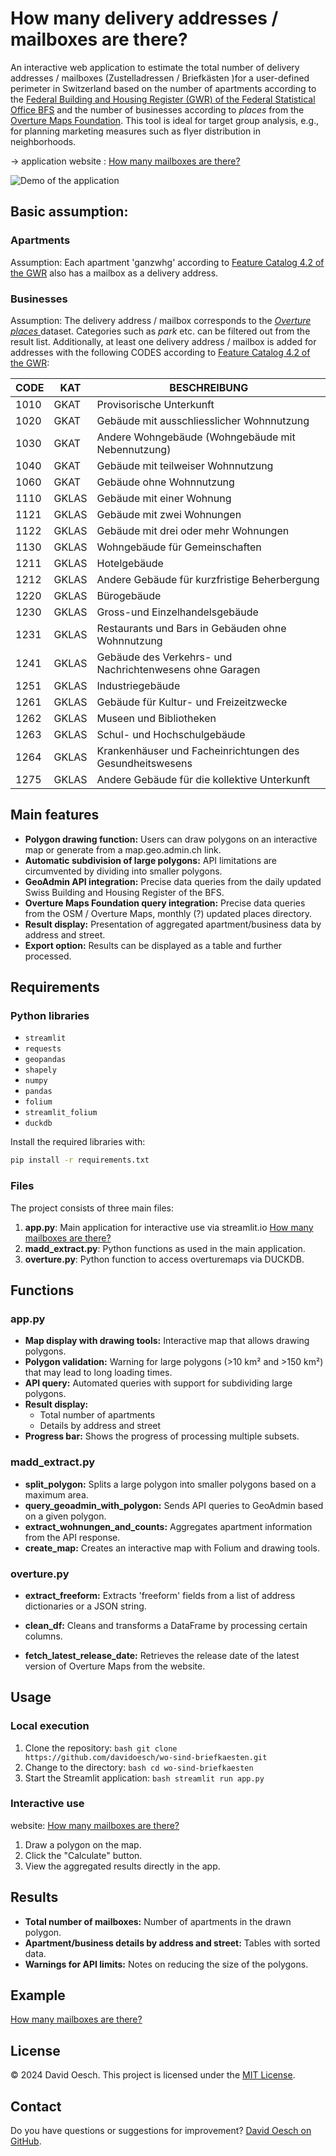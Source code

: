   # How many delivery addresses / mailboxes are there?

  An interactive web application to estimate the total number of delivery addresses / mailboxes (Zustelladressen / Briefkästen )for a user-defined perimeter in Switzerland based on the number of apartments according to the [Federal Building and Housing Register (GWR) of the Federal Statistical Office BFS](https://www.bfs.admin.ch/bfs/de/home/register/gebaeude-wohnungsregister.html) and the number of businesses according to <em>places</em> from the [Overture Maps Foundation](https://overturemaps.org). This tool is ideal for target group analysis, e.g., for planning marketing measures such as flyer distribution in neighborhoods.

  -> application website : [How many mailboxes are there?](https://wieviele-briefkaesten-gibt-es.streamlit.app)

  ![Demo of the application](images/demo.gif)

  ## Basic assumption:
  ### Apartments
  Assumption: Each apartment 'ganzwhg' according to [Feature Catalog 4.2 of the GWR](https://www.housing-stat.ch/de/help/42.html) also has a mailbox as a delivery address.

  ### Businesses
  Assumption: The delivery address / mailbox corresponds to the [<em>Overture places</em> ](https://docs.overturemaps.org/guides/places/) dataset. Categories such as *park* etc. can be filtered out from the result list. Additionally, at least one delivery address / mailbox is added for addresses with the following CODES according to [Feature Catalog 4.2 of the GWR](https://www.housing-stat.ch/de/help/42.html):

  | CODE | KAT   | BESCHREIBUNG                                              |
  | ---- | ----- | --------------------------------------------------------- |
  | 1010 | GKAT  | Provisorische Unterkunft                                  |
  | 1020 | GKAT  | Gebäude mit ausschliesslicher Wohnnutzung                 |
  | 1030 | GKAT  | Andere Wohngebäude (Wohngebäude mit Nebennutzung)         |
  | 1040 | GKAT  | Gebäude mit teilweiser Wohnnutzung                        |
  | 1060 | GKAT  | Gebäude ohne Wohnnutzung                                  |
  | 1110 | GKLAS | Gebäude mit einer Wohnung                                 |
  | 1121 | GKLAS | Gebäude mit zwei Wohnungen                                |
  | 1122 | GKLAS | Gebäude mit drei oder mehr Wohnungen                      |
  | 1130 | GKLAS | Wohngebäude für Gemeinschaften                            |
  | 1211 | GKLAS | Hotelgebäude                                              |
  | 1212 | GKLAS | Andere Gebäude für kurzfristige Beherbergung              |
  | 1220 | GKLAS | Bürogebäude                                               |
  | 1230 | GKLAS | Gross-und Einzelhandelsgebäude                            |
  | 1231 | GKLAS | Restaurants und Bars in Gebäuden ohne Wohnnutzung         |
  | 1241 | GKLAS | Gebäude des Verkehrs- und Nachrichtenwesens ohne Garagen  |
  | 1251 | GKLAS | Industriegebäude                                          |
  | 1261 | GKLAS | Gebäude für Kultur- und Freizeitzwecke                    |
  | 1262 | GKLAS | Museen und Bibliotheken                                   |
  | 1263 | GKLAS | Schul- und Hochschulgebäude                               |
  | 1264 | GKLAS | Krankenhäuser und Facheinrichtungen des Gesundheitswesens |
  | 1275 | GKLAS | Andere Gebäude für die kollektive Unterkunft              |

  ## Main features
  - **Polygon drawing function:** Users can draw polygons on an interactive map or generate from a map.geo.admin.ch link.
  - **Automatic subdivision of large polygons:** API limitations are circumvented by dividing into smaller polygons.
  - **GeoAdmin API integration:** Precise data queries from the daily updated Swiss Building and Housing Register of the BFS.
  - **Overture Maps Foundation query integration:** Precise data queries from the OSM / Overture Maps, monthly (?) updated places directory.
  - **Result display:** Presentation of aggregated apartment/business data by address and street.
  - **Export option:** Results can be displayed as a table and further processed.

  ## Requirements
  ### Python libraries
  - `streamlit`
  - `requests`
  - `geopandas`
  - `shapely`
  - `numpy`
  - `pandas`
  - `folium`
  - `streamlit_folium`
  - `duckdb`

  Install the required libraries with:
  ```bash
  pip install -r requirements.txt
  ```

  ### Files
  The project consists of three main files:
  1. **app.py**: Main application for interactive use via streamlit.io [How many mailboxes are there?](https://wieviele-briefkaesten-gibt-es.streamlit.app)
  2. **madd_extract.py**: Python functions as used in the main application.
  3. **overture.py**: Python function to access overturemaps via DUCKDB.

  ## Functions
  ### app.py
  - **Map display with drawing tools:**
    Interactive map that allows drawing polygons.
  - **Polygon validation:**
    Warning for large polygons (>10 km² and >150 km²) that may lead to long loading times.
  - **API query:**
    Automated queries with support for subdividing large polygons.
  - **Result display:**
    - Total number of apartments
    - Details by address and street
  - **Progress bar:**
    Shows the progress of processing multiple subsets.

  ### madd_extract.py
  - **split_polygon:**
    Splits a large polygon into smaller polygons based on a maximum area.
  - **query_geoadmin_with_polygon:**
    Sends API queries to GeoAdmin based on a given polygon.
  - **extract_wohnungen_and_counts:**
    Aggregates apartment information from the API response.
  - **create_map:**
    Creates an interactive map with Folium and drawing tools.

  ### overture.py
  - **extract_freeform:**
    Extracts 'freeform' fields from a list of address dictionaries or a JSON string.

  - **clean_df:**
    Cleans and transforms a DataFrame by processing certain columns.

  - **fetch_latest_release_date:**
    Retrieves the release date of the latest version of Overture Maps from the website.

  ## Usage
  ### Local execution
  1. Clone the repository:
    ```bash
    git clone https://github.com/davidoesch/wo-sind-briefkaesten.git
    ```
  2. Change to the directory:
    ```bash
    cd wo-sind-briefkaesten
    ```
  3. Start the Streamlit application:
    ```bash
    streamlit run app.py
    ```

  ### Interactive use

  website: [How many mailboxes are there?](https://wieviele-briefkaesten-gibt-es.streamlit.app)

  1. Draw a polygon on the map.
  2. Click the "Calculate" button.
  3. View the aggregated results directly in the app.

  ## Results
  - **Total number of mailboxes:**
    Number of apartments in the drawn polygon.
  - **Apartment/business details by address and street:**
    Tables with sorted data.
  - **Warnings for API limits:**
    Notes on reducing the size of the polygons.

  ## Example
  [How many mailboxes are there?](https://wieviele-briefkaesten-gibt-es.streamlit.app)

  ## License
  © 2024 David Oesch. This project is licensed under the [MIT License](LICENSE.txt).

  ## Contact
  Do you have questions or suggestions for improvement? [David Oesch on GitHub](https://github.com/davidoesch).